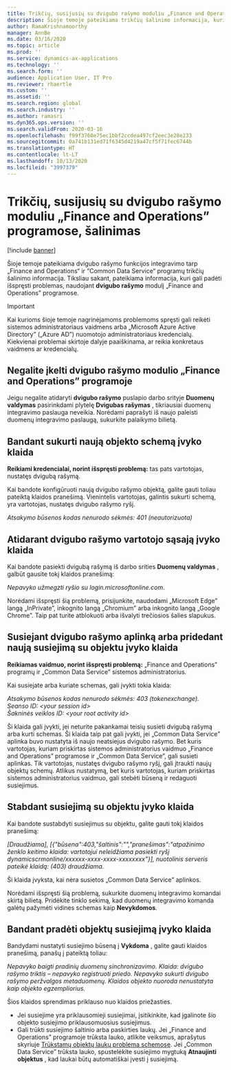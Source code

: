 ```yaml
---
title: Trikčių, susijusių su dvigubo rašymo moduliu „Finance and Operations” programose, šalinimas
description: Šioje temoje pateikiama trikčių šalinimo informacija, kuri gali padėti išspręsti problemas, susijusias su dvigubo rašymo moduliu „Finance and Operations” programose.
author: RamaKrishnamoorthy
manager: AnnBe
ms.date: 03/16/2020
ms.topic: article
ms.prod: ''
ms.service: dynamics-ax-applications
ms.technology: ''
ms.search.form: ''
audience: Application User, IT Pro
ms.reviewer: rhaertle
ms.custom: ''
ms.assetid: ''
ms.search.region: global
ms.search.industry: ''
ms.author: ramasri
ms.dyn365.ops.version: ''
ms.search.validFrom: 2020-03-16
ms.openlocfilehash: f99f3760e75ec1bbf2ccdea497cf2eec3e28e233
ms.sourcegitcommit: 0a741b131ed71f6345d4219a47cf5f71fec6744b
ms.translationtype: HT
ms.contentlocale: lt-LT
ms.lasthandoff: 10/13/2020
ms.locfileid: "3997379"
---
```

# <a name="troubleshoot-issues-with-the-dual-write-module-in-finance-and-operations-apps"></a>Trikčių, susijusių su dvigubo rašymo moduliu „Finance and Operations” programose, šalinimas

[!include [banner](../../includes/banner.md)]

Šioje temoje pateikiama dvigubo rašymo funkcijos integravimo tarp „Finance and Operations“ ir “Common Data Service“ programų trikčių šalinimo informacija. Tiksliau sakant, pateikiama informacija, kuri gali padėti išspręsti problemas, naudojant **dvigubo rašymo** modulį „Finance and Operations” programose.

> [!IMPORTANT]
> Kai kurioms šioje temoje nagrinėjamoms problemoms spręsti gali reikėti sistemos administratoriaus vaidmens arba „Microsoft Azure Active Directory” („Azure AD”) nuomotojo administratoriaus kredencialų. Kiekvienai problemai skirtoje dalyje paaiškinama, ar reikia konkretaus vaidmens ar kredencialų.

## <a name="you-cant-load-the-dual-write-module-in-a-finance-and-operations-app"></a>Negalite įkelti dvigubo rašymo modulio „Finance and Operations” programoje

Jeigu negalite atidaryti **dvigubo rašymo** puslapio darbo srityje **Duomenų valdymas** pasirinkdami plytelę **Dvigubas rašymas** , tikriausiai duomenų integravimo paslauga neveikia. Norėdami paprašyti iš naujo paleisti duomenų integravimo paslaugą, sukurkite palaikymo bilietą.

## <a name="error-when-you-try-to-create-a-new-entity-map"></a>Bandant sukurti naują objekto schemą įvyko klaida

**Reikiami kredencialai, norint išspręsti problemą:** tas pats vartotojas, nustatęs dvigubą rašymą.

Kai bandote konfigūruoti naują dvigubo rašymo objektą, galite gauti toliau pateiktą klaidos pranešimą. Vienintelis vartotojas, galintis sukurti schemą, yra vartotojas, nustatęs dvigubo rašymo ryšį.

*Atsakymo būsenos kodas nenurodo sėkmės: 401 (neautorizuota)*


## <a name="error-when-you-open-the-dual-write-user-interface"></a>Atidarant dvigubo rašymo vartotojo sąsają įvyko klaida

Kai bandote pasiekti dvigubą rašymą iš darbo srities **Duomenų valdymas** , galbūt gausite tokį klaidos pranešimą:

*Nepavyko užmegzti ryšio su login.microsoftonline.com*.

Norėdami išspręsti šią problemą, prisijunkite, naudodami „Microsoft Edge” langą „InPrivate”, inkognito langą „Chromium” arba inkognito langą „Google Chrome”. Taip pat turite atblokuoti arba išvalyti trečiosios šalies slapukus.

## <a name="error-when-you-link-the-environment-for-dual-write-or-add-a-new-entity-mapping"></a>Susiejant dvigubo rašymo aplinką arba pridedant naują susiejimą su objektu įvyko klaida

**Reikiamas vaidmuo, norint išspręsti problemą:** „Finance and Operations” programų ir „Common Data Service” sistemos administratorius.

Kai susiejate arba kuriate schemas, gali įvykti tokia klaida:

*Atsakymo būsenos kodas nenurodo sėkmės: 403 (tokenexchange).<br> Seanso ID: \<your session id\><br> Šakninės veiklos ID: \<your root activity id\>*

Ši klaida gali įvykti, jei neturite pakankamai teisių susieti dvigubą rašymą arba kurti schemas. Ši klaida taip pat gali įvykti, jei „Common Data Service” aplinka buvo nustatyta iš naujo neatsiejus dvigubo rašymo. Bet kuris vartotojas, kuriam priskirtas sistemos administratorius vaidmuo „Finance and Operations” programose ir „Common Data Service”, gali susieti aplinkas. Tik vartotojas, nustatęs dvigubo rašymo ryšį, gali įtraukti naujų objektų schemų. Atlikus nustatymą, bet kuris vartotojas, kuriam priskirtas sistemos administratorius vaidmuo, gali stebėti būseną ir redaguoti susiejimus.

## <a name="error-when-you-stop-the-entity-mapping"></a>Stabdant susiejimą su objektu įvyko klaida

Kai bandote sustabdyti susiejimus su objektu, galite gauti tokį klaidos pranešimą:

*\[Draudžiama\], \[{"būsena":403,"šaltinis":"","pranešimas":"atpažinimo ženklo keitimo klaida: vartotojui neleidžiama pasiekti ryšį dynamicscrmonline/xxxxxx-xxxx-xxxx-xxxxxxxx"}\], nuotolinis serveris pateikė klaidą: (403) draudžiama.*

Ši klaida įvyksta, kai nėra susietos „Common Data Service” aplinkos.

Norėdami išspręsti šią problemą, sukurkite duomenų integravimo komandai skirtą bilietą. Pridėkite tinklo sekimą, kad duomenų integravimo komanda galėtų pažymėti vidines schemas kaip **Nevykdomos**.

## <a name="error-while-trying-to-start-an-entity-mapping"></a>Bandant pradėti objektų susiejimą įvyko klaida

Bandydami nustatyti susiejimo būseną į **Vykdoma** , galite gauti klaidos pranešimą, panašų į pateiktą toliau:

*Nepavyko baigti pradinių duomenų sinchronizavimo. Klaida: dvigubo rašymo triktis – nepavyko registruoti priedo. Nepavyko sukurti dvigubo rašymo peržvalgos metaduomenų. Klaidos objekto nuoroda nenustatyta kaip objekto egzempliorius.*

Šios klaidos sprendimas priklauso nuo klaidos priežasties.

+ Jei susiejime yra priklausomieji susiejimai, įsitikinkite, kad įgalinote šio objekto susiejimo priklausomuosius susiejimus.
+ Gali trūkti susiejimo šaltinio arba paskirties laukų. Jei „Finance and Operations” programoje trūksta lauko, atlikite veiksmus, aprašytus skyriuje [Trūkstamų objektų laukų problema schemose](dual-write-troubleshooting-finops-upgrades.md#missing-entity-fields-issue-on-maps). Jei „Common Data Service” trūksta lauko, spustelėkite susiejimo mygtuką **Atnaujinti objektus** , kad laukai būtų automatiškai įvesti į susiejimą.
